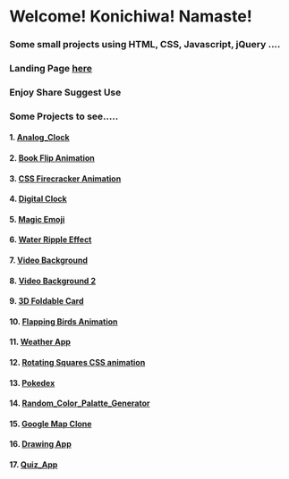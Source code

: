 # Welcome! Konichiwa! Namaste!

### Some small projects using HTML, CSS, Javascript, jQuery ....

### Landing Page [here](https://astrogeek77.github.io/Daily_Coding_Challenge_2021/)

### Enjoy Share Suggest Use



### Some Projects to see.....

#### 1. [Analog_Clock](https://astrogeek77.github.io/Daily_Coding_Challenge_2021/Analog%20Clock/)

#### 2. [Book Flip Animation](https://astrogeek77.github.io/Daily_Coding_Challenge_2021/Book%20Flip%20Animation/)

#### 3. [CSS Firecracker Animation](https://astrogeek77.github.io/Daily_Coding_Challenge_2021/CSS%20Firecracker%20Animation/)

#### 4. [Digital Clock](https://astrogeek77.github.io/Daily_Coding_Challenge_2021/Digital%20Clock/)

#### 5. [Magic Emoji](https://astrogeek77.github.io/Daily_Coding_Challenge_2021/Magic%20Emoji/)

#### 6. [Water Ripple Effect](https://astrogeek77.github.io/Daily_Coding_Challenge_2021/Water%20Ripple%20Effect/)

#### 7. [Video Background](https://astrogeek77.github.io/Daily_Coding_Challenge_2021/video%20background/)

#### 8. [Video Background 2](https://astrogeek77.github.io/Daily_Coding_Challenge_2021/video%20background%202/)

#### 9. [3D Foldable Card](https://astrogeek77.github.io/Daily_Coding_Challenge_2021/3D%20Foldable%20Card/)

#### 10. [Flapping Birds Animation](https://astrogeek77.github.io/Daily_Coding_Challenge_2021/Flapping%20Birds%20Animation/)

#### 11. [Weather App](https://astrogeek77.github.io/Daily_Coding_Challenge_2021/weather%20app%202.0/)

#### 12. [Rotating Squares CSS animation](https://astrogeek77.github.io/Daily_Coding_Challenge_2021/Rotating%20Squares%20CSS%20animation/)

#### 13. [Pokedex](https://astrogeek77.github.io/Daily_Coding_Challenge_2021/pokedex/) 

#### 14. [Random_Color_Palatte_Generator](https://astrogeek77.github.io/Daily_Coding_Challenge_2021/Random%20Color%20Palatte%20Generator/)

#### 15. [Google Map Clone](https://astrogeek77.github.io/Daily_Coding_Challenge_2021/Google%20Map%20Clone/)

#### 16. [Drawing App](https://astrogeek77.github.io/Daily_Coding_Challenge_2021/drawing-app/)

#### 17. [Quiz_App](https://astrogeek77.github.io/Daily_Coding_Challenge_2021/quiz-app/)
